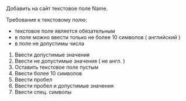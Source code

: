 Добавить на сайт текстовое поле Name.  

Требование к текстовому полю:  
- текстовое поле является обязательным  
- в поле можно ввести только не более 10 символов ( английский ) 
- в поле не допустимы числа

1. Ввести допустимые значения   
2. Ввести не допустимые значения ( не англ. ) 
3. Оставить текстовое поле пустым   
4. Ввести более 10 символов   
5. Ввести пробел   
6. Ввести пробел и допустимые значения  
7. Ввести спец. символы  

